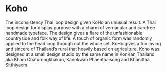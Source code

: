 # Koho
The inconsistency Thai loop design given KoHo an unusual result. A Thai loop design for display purpose with a charm of vernacular and carefree handmade typeface. The design gives a flare of the unfashionable countryside and folk way of life. A touch of organic form was randomly applied to the head loop through out the whole set. KoHo gives a fun loving and sincere of Thailand’s rural that heavily based on agriculture. Koho was designed at a small design studio by the same name in KonKan Thailand aka Kham Chaturongkhakun, Kanokwan Phaenthaisong and Khanittha Sitthiyaem.
